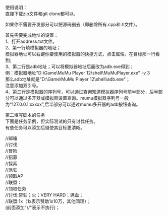 使用说明：<br>
直接下载zip文件和git clone都可以。<br>


如果你不需要开发部分可以把源码删去（即删除所有.cpp和.h文件）。<br>


首先需要完成地址的设置：<br>
1、打开address.txt文件。<br>
2、第一行填模拟器的地址；<br>
  模拟器地址可以右键你要使用的模拟器的快捷方式，点击属性，在目标那一行看到;<br>
3、第二行是adb地址；可以将模拟器地址后面改为adb.exe得到；<br>
例：模拟器地址"D:\Game\MuMu Player 12\shell\MuMuPlayer.exe" -v 3  <br>
那么adb地址就是"D:\Game\MuMu Player 12\shell\adb.exe"；<br>
注意添加双引号。<br>
4、第三行是模拟器的序列号，可以通过查询知道模拟器序列号前半部分，后半部分可以通过多开器或模拟器设置查询。mumu模拟器序列号一般为“127.0.0.1:xxxxx”,后半部分可以通过mumu多开器的adb按钮查询。<br>


第二填写脚本的任务<br>
下面是任务示例，但实际测试的只有讨伐任务。<br>
有些任务可以添加后缀使其目标更清晰。


//邮箱<br>
//讨伐<br>
//冒险<br>
//招募<br>
//探索<br>
//派驻<br>
//领取AP<br>
//联盟：<br>
//领取任务<br>
//讨伐:常驻；火；VERY HARD；满血；<br>
//联盟:1x（1x表示赞助1x10万，其他同理）；<br>
(前面添加"//"表示不执行)；<br>


  
